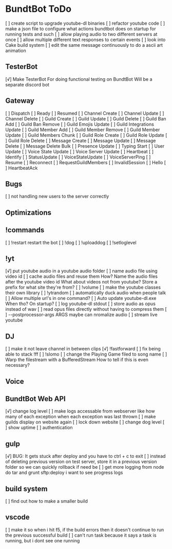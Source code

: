 # BundtBot ToDo

[ ] create script to upgrade youtube-dl binaries
[ ] refactor youtube code
[ ] make a json file to configure what actions bundtbot does on startup
  for running tests and such
[ ] allow playing audio to two different servers at once
[ ] allow multiple different text responses to certain events
[ ] look into Cake build system
[ ] edit the same message continuously to do a ascii art animation

## TesterBot

[√] Make TesterBot
  For doing functional testing on BundtBot
  Will be a separate discord bot

## Gateway

[ ] Dispatch
  [ ] Ready
  [ ] Resumed
  [ ] Channel Create
  [ ] Channel Update
  [ ] Channel Delete
  [ ] Guild Create
  [ ] Guild Update
  [ ] Guild Delete
  [ ] Guild Ban Add
  [ ] Guild Ban Remove
  [ ] Guild Emojis Update
  [ ] Guild Integrations Update
  [ ] Guild Member Add
  [ ] Guild Member Remove
  [ ] Guild Member Update
  [ ] Guild Members Chunk
  [ ] Guild Role Create
  [ ] Guild Role Update
  [ ] Guild Role Delete
  [ ] Message Create
  [ ] Message Update
  [ ] Message Delete
  [ ] Message Delete Bulk
  [ ] Presence Update
  [ ] Typing Start
  [ ] User Update
  [ ] Voice State Update
  [ ] Voice Server Update
[ ] Heartbeat
[ ] Identify
[ ] StatusUpdate
[ ] VoiceStateUpdate
[ ] VoiceServerPing
[ ] Resume
[ ] Reconnect
[ ] RequestGuildMembers
[ ] InvalidSession
[ ] Hello
[ ] HeartbeatAck

## Bugs

[ ] not handling new users to the server correctly

## Optimizations

## !commands

[ ] !restart
  restart the bot
[ ] !dog
[ ] !uploaddog
[ ] !setloglevel

## !yt

[√] put youtube audio in a youtube audio folder
[ ] name audio file using video id
[ ] cache audio files and reuse them
  How?
  Name the audio files after the youtube video id
  What about videos not from youtube?
  Store a prefix for what site they're from?
[ ] !volume
[ ] make the youtube classes their own library
[ ] !ytrandom
[ ] automatically duck audio when people talk
[ ] Allow multiple url's in one command?
[ ] Auto update youtube-dl.exe
  When tho? On startup?
[ ] log youtube-dl stdout
[ ] store audio as opus instead of wav
[ ] read opus files directly without having to compress them
[ ] --postprocessor-args ARGS
  maybe can nromalize audio
[ ] stream live youtube

## DJ

[ ] make it not leave channel in between clips
[√] !fastforward
  [ ] fix being able to stack !ff
[ ] !slomo
[ ] change the Playing Game filed to song name
[ ] Warp the filestream with a BufferedStream
  How to tell if this is even necessary?

## Voice

## BundtBot Web API

[√] change log level
[ ] make logs accessable from webserver
  like how many of each exception
  when each exception was last thrown
[ ] make guilds display on website again
[ ] lock down website
[ ] change dog level
[ ] show uptime
[ ] authentication

## gulp

[√] BUG: It gets stuck after deploy and you have to ctrl + c to exit
[ ] instead of deleting previous version on test server, store it in a previous version folder so we can quickly rollback if need be
[ ] get more logging from node do tar and grunt sftp:deploy
  i want to see progress logs

## build system

[ ] find out how to make a smaller build

## vscode

[ ] make it so when i hit f5, if the build errors then it doesn't continue to run the previous successful build
[ ] can't run task because it says a task is running, but i dont see one running